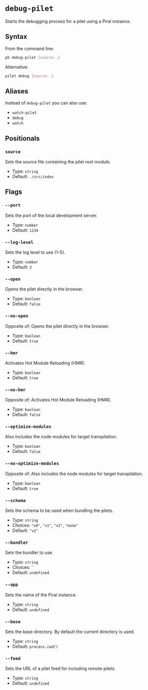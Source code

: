 # `debug-pilet`

Starts the debugging process for a pilet using a Piral instance.

## Syntax

From the command line:

```sh
pb debug-pilet [source..]
```

Alternative:

```sh
pilet debug [source..]
```

## Aliases

Instead of `debug-pilet` you can also use:

- `watch-pilet`
- `debug`
- `watch`

## Positionals

### `source`

Sets the source file containing the pilet root module.

- Type: `string`
- Default: `./src/index`

## Flags

### `--port`

Sets the port of the local development server.

- Type: `number`
- Default: `1234`

### `--log-level`

Sets the log level to use (1-5).

- Type: `number`
- Default: `3`

### `--open`

Opens the pilet directly in the browser.

- Type: `boolean`
- Default: `false`

### `--no-open`

Opposite of:
Opens the pilet directly in the browser.

- Type: `boolean`
- Default: `true`

### `--hmr`

Activates Hot Module Reloading (HMR).

- Type: `boolean`
- Default: `true`

### `--no-hmr`

Opposite of:
Activates Hot Module Reloading (HMR).

- Type: `boolean`
- Default: `false`

### `--optimize-modules`

Also includes the node modules for target transpilation.

- Type: `boolean`
- Default: `false`

### `--no-optimize-modules`

Opposite of:
Also includes the node modules for target transpilation.

- Type: `boolean`
- Default: `true`

### `--schema`

Sets the schema to be used when bundling the pilets.

- Type: `string`
- Choices: `"v0"`, `"v1"`, `"v2"`, `"none"`
- Default: `"v2"`

### `--bundler`

Sets the bundler to use.

- Type: `string`
- Choices: ``
- Default: `undefined`

### `--app`

Sets the name of the Piral instance.

- Type: `string`
- Default: `undefined`

### `--base`

Sets the base directory. By default the current directory is used.

- Type: `string`
- Default: `process.cwd()`

### `--feed`

Sets the URL of a pilet feed for including remote pilets.

- Type: `string`
- Default: `undefined`
